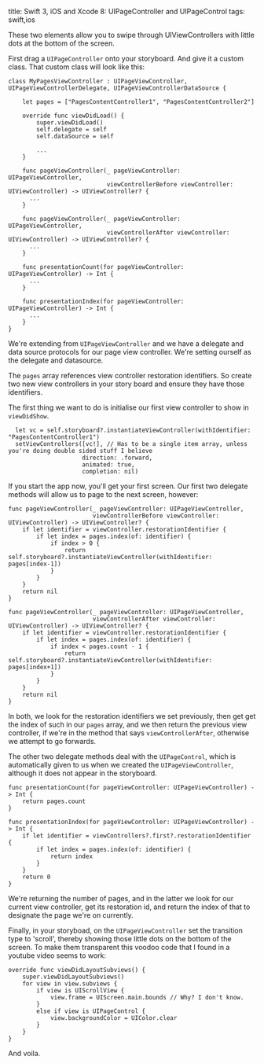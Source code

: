 title: Swift 3, iOS and Xcode 8: UIPageController and UIPageControl
tags: swift,ios

These two elements allow you to swipe through UIViewControllers with little dots at the bottom of the screen.

First drag a `UIPageController` onto your storyboard. And give it a custom class. That custom class will look like this:

    class MyPagesViewController : UIPageViewController, UIPageViewControllerDelegate, UIPageViewControllerDataSource {

        let pages = ["PagesContentController1", "PagesContentController2"]

        override func viewDidLoad() {
            super.viewDidLoad()
            self.delegate = self
            self.dataSource = self
            
            ...
        }

        func pageViewController(_ pageViewController: UIPageViewController,
                                viewControllerBefore viewController: UIViewController) -> UIViewController? {
          ...
        }

        func pageViewController(_ pageViewController: UIPageViewController,
                                viewControllerAfter viewController: UIViewController) -> UIViewController? {
          ...
        }
    
        func presentationCount(for pageViewController: UIPageViewController) -> Int {
          ...
        }

        func presentationIndex(for pageViewController: UIPageViewController) -> Int {
          ...
        }
    }

We're extending from `UIPageViewController` and we have a delegate and data source protocols for our page view controller. We're setting ourself as the delegate and datasource.

The `pages` array references view controller restoration identifiers. So create two new view controllers in your story board and ensure they have those identifiers. 

The first thing we want to do is initialise our first view controller to show in `viewDidShow`.

      let vc = self.storyboard?.instantiateViewController(withIdentifier: "PagesContentController1")
      setViewControllers([vc!], // Has to be a single item array, unless you're doing double sided stuff I believe
                         direction: .forward,
                         animated: true,
                         completion: nil)

If you start the app now, you'll get your first screen. Our first two delegate methods will allow us to page to the next screen, however:

    func pageViewController(_ pageViewController: UIPageViewController,
                            viewControllerBefore viewController: UIViewController) -> UIViewController? {
        if let identifier = viewController.restorationIdentifier {
            if let index = pages.index(of: identifier) {
                if index > 0 {
                    return self.storyboard?.instantiateViewController(withIdentifier: pages[index-1])
                }
            }
        }
        return nil
    }
    
    func pageViewController(_ pageViewController: UIPageViewController,
                            viewControllerAfter viewController: UIViewController) -> UIViewController? {
        if let identifier = viewController.restorationIdentifier {
            if let index = pages.index(of: identifier) {
                if index < pages.count - 1 {
                    return self.storyboard?.instantiateViewController(withIdentifier: pages[index+1])
                }
            }
        }
        return nil
    }

In both, we look for the restoration identifiers we set previously, then get get the index of such in our `pages` array, and we then return the previous view controller, if we're in the method that says `viewControllerAfter`, otherwise we attempt to go forwards.

The other two delegate methods deal with the `UIPageControl`, which is automatically given to us when we created the `UIPageViewController`, although it does not appear in the storyboard.

    func presentationCount(for pageViewController: UIPageViewController) -> Int {
        return pages.count
    }
    
    func presentationIndex(for pageViewController: UIPageViewController) -> Int {
        if let identifier = viewControllers?.first?.restorationIdentifier {
            if let index = pages.index(of: identifier) {
                return index
            }
        }
        return 0
    }

We're returning the number of pages, and in the latter we look for our current view controller, get its restoration id, and return the index of that to designate the page we're on currently.

Finally, in your storyboad, on the `UIPageViewController` set the transition type to 'scroll', thereby showing those little dots on the bottom of the screen. To make them transparent this voodoo code that I found in a youtube video seems to work:

    override func viewDidLayoutSubviews() {
        super.viewDidLayoutSubviews()
        for view in view.subviews {
            if view is UIScrollView {
                view.frame = UIScreen.main.bounds // Why? I don't know.
            }
            else if view is UIPageControl {
                view.backgroundColor = UIColor.clear
            }
        }
    }

And voila.
